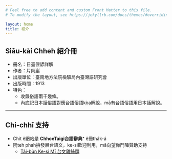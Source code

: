 ```yaml
---
# Feel free to add content and custom Front Matter to this file.
# To modify the layout, see https://jekyllrb.com/docs/themes/#overriding-theme-defaults

layout: home
title: 紹介
---
```


## Siāu-kài Chheh 紹介冊

- 冊名：日臺俚諺詳解
- 作者：片岡巖
- 出版單位：臺南地方法院檢驗局內臺灣語研究會
- 出版時間：1913
- 特色：
  - 收錄俗語兩千幾條。
  - 內底記日本話俗語對應台語俗語kòa解說，mā有台語俗語用日本話解說。

---

## Chi-chhî 支持

- Chit ê網站是 **ChhoeTaigi台語辭典⁺** ê冊tha̍k-á
- 阮teh phah拚發展台語文，ke-si歡迎利用，mā向望你鬥陣贊助支持
  - [Tâi-bûn Ke-si Mī 台文雞絲麵](https://linktr.ee/taibunkesimi)
